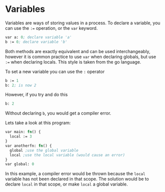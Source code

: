 # Variables

Variables are ways of storing values in a process. To declare a variable, you can use the `:=` operation, or the `var` keyword.

```clojure
var a: 0; declare variable 'a'
b := 0; declare variable 'b'
```

Both methods are exactly equivalent and can be used interchangeably, however it is common practice to use `var` when declaring globals, but use `:=` when declaring locals. This style is taken from the go language.

To set a new variable you can use the `:` operator

```clojure
b := 1
b: 2; is now 2
```

However, if you try and do this

```clojure
b: 2
```

Without declaring `b`, you would get a compiler error.

Lets take a look at this program:

```clojure
var main: fn() {
  local := 3
}
var anotherfn: fn() {
  global ;use the global variable
  local ;use the local variable (would cause an error)
}
var global: 0
```

In this example, a compiler error would be thrown because the `local` variable has not been declared in that scope. The solution would be to declare `local` in that scope, or make `local` a global variable.
